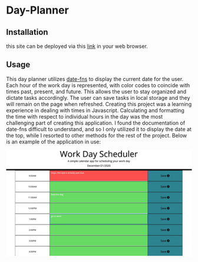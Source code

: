 # Day-Planner

## Installation
this site can be deployed via this [link](https://sleepytomatoes.github.io/Day-Planner/) in your web browser.


## Usage
This day planner utilizes [date-fns](https://date-fns.org/docs/Getting-Started) to display the current date for the user.  Each hour of the work day is represented, with color codes to coincide with times past, present, and future.  This allows the user to stay organized and dictate tasks accordingly.  The user can save tasks in local storage and they will remain on the page when refreshed. Creating this project was a learning experience in dealing with times in Javascript.  Calculating and formatting the time with respect to individual hours in the day was the most challenging part of creating this application.  I found the documentation of date-fns difficult to understand, and so I only utilized it to display the date at the top, while I resorted to other methods for the rest of the project.
Below is an example of the application in use:

![day planner](assets/images/070DC08B-AEFC-4058-9DA2-4FE2C18CF197.jpeg)




